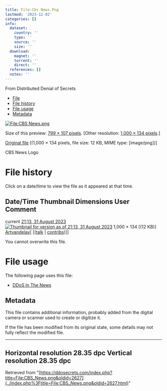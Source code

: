 ```yaml
---
title: File:Cbs News.Png
lastmod: '2023-12-02'
categories: []
info:
  dataset:
    country: ''
    type: ''
    source: ''
    size: ''
  download:
    magnet: ''
    torrent: ''
    direct: ''
  references: []
  notes: ''
---
```




From Distributed Denial of Secrets

- [File](./File:CBS_News.png.html#file)
- [File history](./File:CBS_News.png.html#filehistory)
- [File usage](./File:CBS_News.png.html#filelinks)
- [Metadata](./File:CBS_News.png.html#metadata)

[![File:CBS
News.png](../images/thumb/1/14/CBS_News.png/799px-CBS_News.png%3F20230831211301)](../images/1/14/CBS_News.png)

Size of this preview: [799 × 107
pixels](../images/thumb/1/14/CBS_News.png/799px-CBS_News.png).
[Other resolution: [1,000 × 134
pixels](../images/1/14/CBS_News.png).]

[Original file](../images/1/14/CBS_News.png "CBS News.png")
‎[(1,000 × 134 pixels, file size: 12 KB, MIME type:
[image/png])]

CBS News Logo

# File history

Click on a date/time to view the file as it appeared at that time.

Date/Time Thumbnail Dimensions User Comment
---
current [21:13, 31 August 2023](../images/1/14/CBS_News.png) [![Thumbnail for version as of 21:13, 31 August 2023](../images/thumb/1/14/CBS_News.png/120px-CBS_News.png%3F20230831211301)](../images/1/14/CBS_News.png) 1,000 × 134 [(12 KB)] [Artvandelay](../index.php%3Ftitle=User:Artvandelay&action=edit&redlink=1.html "User:Artvandelay (page does not exist)")[ [([talk](../index.php%3Ftitle=User_talk:Artvandelay&action=edit&redlink=1.html "User talk:Artvandelay (page does not exist)") | [contribs](./Special:Contributions/Artvandelay.html "Special:Contributions/Artvandelay"))]]

You cannot overwrite this file.

# File usage

The following page uses this file:

- [DDoS In The News](DDoS_In_The_News.html "DDoS In The News")

## Metadata

This file contains additional information, probably added from the
digital camera or scanner used to create or digitize it.

If the file has been modified from its original state, some details may
not fully reflect the modified file.

---
Horizontal resolution 28.35 dpc
Vertical resolution 28.35 dpc
---

Retrieved from
"[https://ddosecrets.com/index.php?title=File:CBS_News.png&oldid=2627](../index.php%3Ftitle=File:CBS_News.png&oldid=2627.html)"

